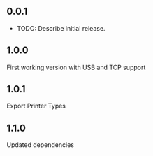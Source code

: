 ## 0.0.1

* TODO: Describe initial release.

## 1.0.0
First working version with USB and TCP support

## 1.0.1
Export Printer Types

## 1.1.0
Updated dependencies